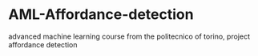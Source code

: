 # AML-Affordance-detection
advanced machine learning course from the politecnico of torino, project affordance detection 
